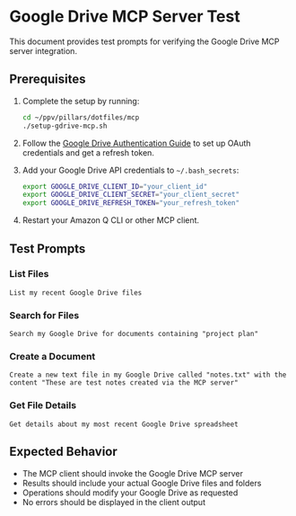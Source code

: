 # Google Drive MCP Server Test

This document provides test prompts for verifying the Google Drive MCP server integration.

## Prerequisites

1. Complete the setup by running:
   ```bash
   cd ~/ppv/pillars/dotfiles/mcp
   ./setup-gdrive-mcp.sh
   ```

2. Follow the [Google Drive Authentication Guide](../docs/gdrive-auth.md) to set up OAuth credentials and get a refresh token.

3. Add your Google Drive API credentials to `~/.bash_secrets`:
   ```bash
   export GOOGLE_DRIVE_CLIENT_ID="your_client_id"
   export GOOGLE_DRIVE_CLIENT_SECRET="your_client_secret"
   export GOOGLE_DRIVE_REFRESH_TOKEN="your_refresh_token"
   ```

4. Restart your Amazon Q CLI or other MCP client.

## Test Prompts

### List Files

```
List my recent Google Drive files
```

### Search for Files

```
Search my Google Drive for documents containing "project plan"
```

### Create a Document

```
Create a new text file in my Google Drive called "notes.txt" with the content "These are test notes created via the MCP server"
```

### Get File Details

```
Get details about my most recent Google Drive spreadsheet
```

## Expected Behavior

- The MCP client should invoke the Google Drive MCP server
- Results should include your actual Google Drive files and folders
- Operations should modify your Google Drive as requested
- No errors should be displayed in the client output
